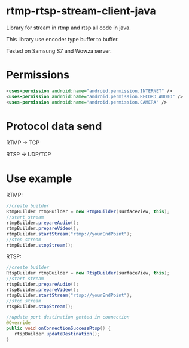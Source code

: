 # rtmp-rtsp-stream-client-java


Library for stream in rtmp and rtsp all code in java.


This library use encoder type buffer to buffer.


Tested on Samsung S7 and Wowza server.


# Permissions


```xml
<uses-permission android:name="android.permission.INTERNET" />
<uses-permission android:name="android.permission.RECORD_AUDIO" />
<uses-permission android:name="android.permission.CAMERA" />
```

# Protocol data send


RTMP -> TCP


RTSP -> UDP/TCP

# Use example


RTMP:


```java
//create builder
RtmpBuilder rtmpBuilder = new RtmpBuilder(surfaceView, this);
//start stream
rtmpBuilder.prepareAudio();
rtmpBuilder.prepareVideo();
rtmpBuilder.startStream("rtmp://yourEndPoint");
//stop stream
rtmpBuilder.stopStream();

```


RTSP:


```java
//create builder
RtspBuilder rtmpBuilder = new RtspBuilder(surfaceView, this);
//start stream
rtspBuilder.prepareAudio();
rtspBuilder.prepareVideo();
rtspBuilder.startStream("rtsp://yourEndPoint");
//stop stream
rtspBuilder.stopStream();

//update port destination getted in connection
@Override
public void onConnectionSuccessRtsp() { 
   rtspBuilder.updateDestination();
}

```

